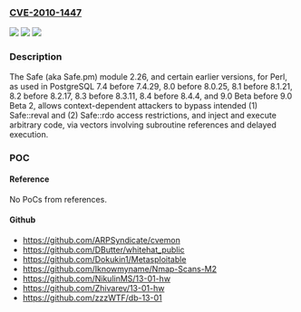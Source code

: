### [CVE-2010-1447](https://cve.mitre.org/cgi-bin/cvename.cgi?name=CVE-2010-1447)
![](https://img.shields.io/static/v1?label=Product&message=n%2Fa&color=blue)
![](https://img.shields.io/static/v1?label=Version&message=%3D%20n%2Fa%20&color=brighgreen)
![](https://img.shields.io/static/v1?label=Vulnerability&message=n%2Fa&color=brighgreen)

### Description

The Safe (aka Safe.pm) module 2.26, and certain earlier versions, for Perl, as used in PostgreSQL 7.4 before 7.4.29, 8.0 before 8.0.25, 8.1 before 8.1.21, 8.2 before 8.2.17, 8.3 before 8.3.11, 8.4 before 8.4.4, and 9.0 Beta before 9.0 Beta 2, allows context-dependent attackers to bypass intended (1) Safe::reval and (2) Safe::rdo access restrictions, and inject and execute arbitrary code, via vectors involving subroutine references and delayed execution.

### POC

#### Reference
No PoCs from references.

#### Github
- https://github.com/ARPSyndicate/cvemon
- https://github.com/DButter/whitehat_public
- https://github.com/Dokukin1/Metasploitable
- https://github.com/Iknowmyname/Nmap-Scans-M2
- https://github.com/NikulinMS/13-01-hw
- https://github.com/Zhivarev/13-01-hw
- https://github.com/zzzWTF/db-13-01

